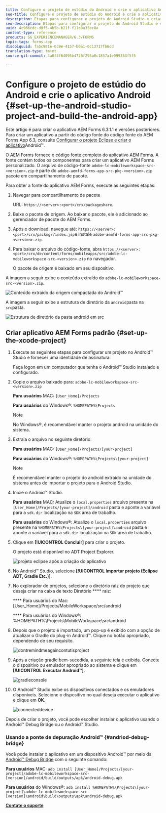 ```yaml
---
title: Configure o projeto de estúdio do Android e crie o aplicativo Android
seo-title: Configure o projeto de estúdio do Android e crie o aplicativo Android
description: Etapas para configurar o projeto do Android Studio e criar o instalador do aplicativo AEM Forms
seo-description: Etapas para configurar o projeto do Android Studio e criar o instalador do aplicativo AEM Forms
uuid: 4c966cdc-d0f5-4b5b-b21f-f11e8a35ec8a
content-type: reference
products: SG_EXPERIENCEMANAGER/6.3/FORMS
topic-tags: forms-app
discoiquuid: fabc981e-0c9e-4157-b0a1-0c13717fb6cd
translation-type: tm+mt
source-git-commit: 4a0f3f64095b4726f295a0c1857a1e999353f5f5

---
```



# Configure o projeto de estúdio do Android e crie o aplicativo Android {#set-up-the-android-studio-project-and-build-the-android-app}

Este artigo é para criar o aplicativo AEM Forms 6.3.1.1 e versões posteriores. Para criar um aplicativo a partir do código fonte do código fonte do AEM Forms App 6.3, consulte [Configurar o projeto Eclipse e criar o aplicativo](/help/forms/using/setup-eclipse-project-build-installer.md)Android™.

O AEM Forms fornece o código fonte completo do aplicativo AEM Forms. A fonte contém todos os componentes para criar um aplicativo AEM Forms personalizado. O arquivo de código-fonte `adobe-lc-mobileworkspace-src-<version>.zip` é parte do `adobe-aemfd-forms-app-src-pkg-<version>.zip` pacote em compartilhamento de pacote.

Para obter a fonte do aplicativo AEM Forms, execute as seguintes etapas:

1. Navegar para compartilhamento de pacote

   URL: `https://<server>:<port>/crx/packageshare`.

1. Baixe o pacote de origem. Ao baixar o pacote, ele é adicionado ao gerenciador de pacote do AEM Forms.
1. Após o download, navegue até: `https://<server>:<port>/crx/packmgr/index.jsp`e instale `adobe-aemfd-forms-app-src-pkg-<version>.zip`.

1. Para baixar o arquivo do código-fonte, abra `https://<server>:<port>/crx/de/content/forms/mobileapps/src/adobe-lc-mobileworkspace-src-<version>.zip` no navegador.

   O pacote de origem é baixado em seu dispositivo.

A imagem a seguir exibe o conteúdo extraído do `adobe-lc-mobileworkspace-src-<version>.zip`.

![Conteúdo extraído da origem compactada do Android™](assets/mws-content-1.png)

A imagem a seguir exibe a estrutura de diretório da `android`pasta na `src`pasta.

![Estrutura de diretório da pasta android em src](assets/android-folder.png)

## Criar aplicativo AEM Forms padrão {#set-up-the-xcode-project}

1. Execute as seguintes etapas para configurar um projeto no Android™ Studio e fornecer uma identidade de assinatura:

   Faça logon em um computador que tenha o Android™ Studio instalado e configurado.

1. Copie o arquivo baixado para: `adobe-lc-mobileworkspace-src-<version>.zip`

   **Para usuários** MAC: `[User_Home]/Projects`

   **Para usuários** do Windows®: `%HOMEPATH%\Projects`

   >[!NOTE]
   >
   >No Windows®, é recomendável manter o projeto android na unidade do sistema.

1. Extraia o arquivo no seguinte diretório:

   **Para usuários** MAC: `[User_Home]/Projects/[your-project]`

   **Para usuários** do Windows®: `%HOMEPATH%\Projects\[your-project]`

   >[!NOTE]
   >
   >É recomendável manter o projeto do android extraído na unidade do sistema antes de importar o projeto para o Android Studio.

1. Inicie o Android™ Studio.

   **Para usuários** MAC: Atualize o `local.properties` arquivo presente na `[User_Home]/Projects/[your-project]/android` pasta e aponte a variável para a `sdk.dir` localização na `SDK` área de trabalho.

   **Para usuários** do Windows®: Atualize o `local.properties` arquivo presente na `%HOMEPATH%\Projects\[your-project]\android` pasta e aponte a variável para a `sdk.dir` localização na `SDK` área de trabalho.

1. Clique em **[!UICONTROL Concluir]** para criar o projeto.

   O projeto está disponível no ADT Project Explorer.

   ![projeto eclipse após a criação do aplicativo](assets/eclipsebuildmws.png)

1. No Android™ Studio, selecione **[!UICONTROL Importar projeto (Eclipse ADT, Gradle Etc.)]**.
1. No explorador de projetos, selecione o diretório raiz do projeto que deseja criar na caixa de texto Diretório **** raiz:

   **** Para usuários do Mac: [User_Home]/Projects/MobileWorkspace/src/android

   **** Para usuários do Windows®: %HOMEPATH%\Projects\MobileWorkspace\src\android

1. Depois que o projeto é importado, um pop-up é exibido com a opção de atualizar o Gradle do plug-in Android™. Clique no botão apropriado, dependendo de seu requisito.

   ![dontremindmeagaincontutisproject](assets/dontremindmeagainforthisproject.png)

1. Após a criação gradle bem-sucedida, a seguinte tela é exibida. Conecte o dispositivo ou emulador apropriado ao sistema e clique em **[!UICONTROL Executar Android™]**.

   ![gradleconsole](assets/gradleconsole.png)

1. O Android™ Studio exibe os dispositivos conectados e os emuladores disponíveis. Selecione o dispositivo no qual deseja executar o aplicativo e clique em **OK**.

   ![connecteddevice](assets/connecteddevice.png)

Depois de criar o projeto, você pode escolher instalar o aplicativo usando o Android™ Debug Bridge ou o Android™ Studio.

### Usando a ponte de depuração Android™ {#andriod-debug-bridge}

Você pode instalar o aplicativo em um dispositivo Android™ por meio da [Android™ Debug Bridge](https://developer.android.com/tools/help/adb.html) com o seguinte comando:

**Para usuários** MAC: `adb install [User_Home]/Projects/[your-project]/adobe-lc-mobileworkspace-src-[version]/android/build/outputs/apk/android-debug.apk`

**Para usuários** do Windows®: `adb install %HOMEPATH%\Projects\[your-project]\adobe-lc-mobileworkspace-src-[version]\android\build\outputs\apk\android-debug.apk`

**[Contate o suporte](https://www.adobe.com/account/sign-in.supportportal.html)**
